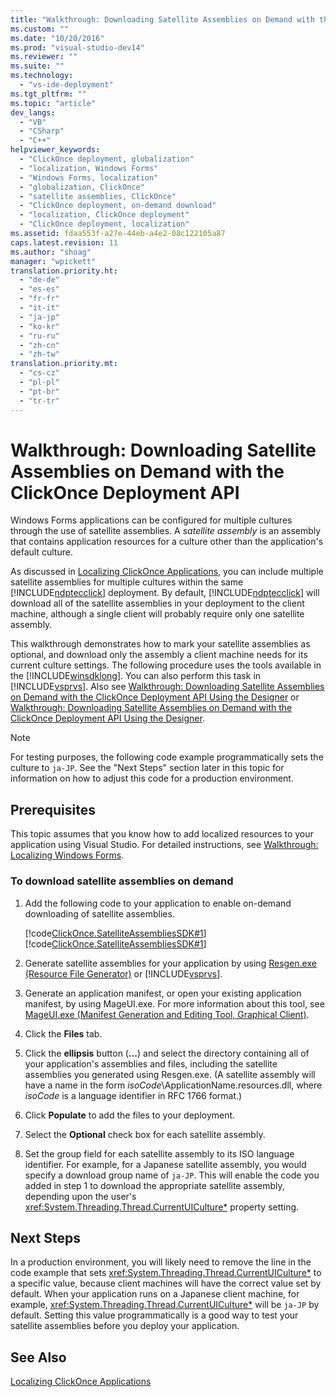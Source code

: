```yaml
---
title: "Walkthrough: Downloading Satellite Assemblies on Demand with the ClickOnce Deployment API | testtitle"
ms.custom: ""
ms.date: "10/20/2016"
ms.prod: "visual-studio-dev14"
ms.reviewer: ""
ms.suite: ""
ms.technology: 
  - "vs-ide-deployment"
ms.tgt_pltfrm: ""
ms.topic: "article"
dev_langs: 
  - "VB"
  - "CSharp"
  - "C++"
helpviewer_keywords: 
  - "ClickOnce deployment, globalization"
  - "localization, Windows Forms"
  - "Windows Forms, localization"
  - "globalization, ClickOnce"
  - "satellite assemblies, ClickOnce"
  - "ClickOnce deployment, on-demand download"
  - "localization, ClickOnce deployment"
  - "ClickOnce deployment, localization"
ms.assetid: fdaa553f-a27e-44eb-a4e2-08c122105a87
caps.latest.revision: 11
ms.author: "shoag"
manager: "wpickett"
translation.priority.ht: 
  - "de-de"
  - "es-es"
  - "fr-fr"
  - "it-it"
  - "ja-jp"
  - "ko-kr"
  - "ru-ru"
  - "zh-cn"
  - "zh-tw"
translation.priority.mt: 
  - "cs-cz"
  - "pl-pl"
  - "pt-br"
  - "tr-tr"
---
```

# Walkthrough: Downloading Satellite Assemblies on Demand with the ClickOnce Deployment API
Windows Forms applications can be configured for multiple cultures through the use of satellite assemblies. A *satellite assembly* is an assembly that contains application resources for a culture other than the application's default culture.  
  
 As discussed in [Localizing ClickOnce Applications](../deployment/localizing-clickonce-applications.md), you can include multiple satellite assemblies for multiple cultures within the same [!INCLUDE[ndptecclick](../deployment/includes/ndptecclick_md.md)] deployment. By default, [!INCLUDE[ndptecclick](../deployment/includes/ndptecclick_md.md)] will download all of the satellite assemblies in your deployment to the client machine, although a single client will probably require only one satellite assembly.  
  
 This walkthrough demonstrates how to mark your satellite assemblies as optional, and download only the assembly a client machine needs for its current culture settings. The following procedure uses the tools available in the [!INCLUDE[winsdklong](../deployment/includes/winsdklong_md.md)]. You can also perform this task in [!INCLUDE[vsprvs](../code-quality/includes/vsprvs_md.md)].  Also see [Walkthrough: Downloading Satellite Assemblies on Demand with the ClickOnce Deployment API Using the Designer](http://msdn.microsoft.com/library/ms366788\(v=vs.110\)) or [Walkthrough: Downloading Satellite Assemblies on Demand with the ClickOnce Deployment API Using the Designer](http://msdn.microsoft.com/library/ms366788\(v=vs.120\)).  
  
> [!NOTE]
>  For testing purposes, the following code example programmatically sets the culture to `ja-JP`. See the "Next Steps" section later in this topic for information on how to adjust this code for a production environment.  
  
## Prerequisites  
 This topic assumes that you know how to add localized resources to your application using Visual Studio. For detailed instructions, see [Walkthrough: Localizing Windows Forms](https://msdn.microsoft.com/en-us/library/vstudio/y99d1cd3\(v=vs.100\).aspx).  
  
### To download satellite assemblies on demand  
  
1.  Add the following code to your application to enable on-demand downloading of satellite assemblies.  
  
     [!code[ClickOnce.SatelliteAssembliesSDK#1](../deployment/codesnippet/CSharp/fdaa553f-a27e-44eb-a4e2-08c122105a87_1.cs)]
[!code[ClickOnce.SatelliteAssembliesSDK#1](../deployment/codesnippet/VisualBasic/fdaa553f-a27e-44eb-a4e2-08c122105a87_1.vb)]  
  
2.  Generate satellite assemblies for your application by using [Resgen.exe (Resource File Generator)](../Topic/Resgen.exe%20\(Resource%20File%20Generator\).md) or [!INCLUDE[vsprvs](../code-quality/includes/vsprvs_md.md)].  
  
3.  Generate an application manifest, or open your existing application manifest, by using MageUI.exe. For more information about this tool, see [MageUI.exe (Manifest Generation and Editing Tool, Graphical Client)](../Topic/MageUI.exe%20\(Manifest%20Generation%20and%20Editing%20Tool,%20Graphical%20Client\).md).  
  
4.  Click the **Files** tab.  
  
5.  Click the **ellipsis** button (**...**) and select the directory containing all of your application's assemblies and files, including the satellite assemblies you generated using Resgen.exe. (A satellite assembly will have a name in the form *isoCode*\ApplicationName.resources.dll, where *isoCode* is a language identifier in RFC 1766 format.)  
  
6.  Click **Populate** to add the files to your deployment.  
  
7.  Select the **Optional** check box for each satellite assembly.  
  
8.  Set the group field for each satellite assembly to its ISO language identifier. For example, for a Japanese satellite assembly, you would specify a download group name of `ja-JP`. This will enable the code you added in step 1 to download the appropriate satellite assembly, depending upon the user's <xref:System.Threading.Thread.CurrentUICulture*> property setting.  
  
## Next Steps  
 In a production environment, you will likely need to remove the line in the code example that sets <xref:System.Threading.Thread.CurrentUICulture*> to a specific value, because client machines will have the correct value set by default. When your application runs on a Japanese client machine, for example, <xref:System.Threading.Thread.CurrentUICulture*> will be `ja-JP` by default. Setting this value programmatically is a good way to test your satellite assemblies before you deploy your application.  
  
## See Also  
 [Localizing ClickOnce Applications](../deployment/localizing-clickonce-applications.md)